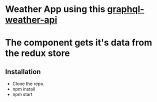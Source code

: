 # Weather App using this [graphql-weather-api](https://github.com/konstantinmuenster/graphql-weather-api)
# The component gets it's data from the redux store

## Installation
* Clone the repo.
* npm install
* npm start
